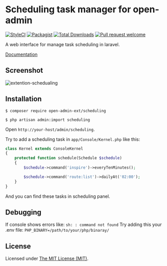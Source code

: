 Scheduling task manager for open-admin
============================

[![StyleCI](https://styleci.io/repos/457982378/shield?branch=main)](https://styleci.io/repos/457982378)
[![Packagist](https://img.shields.io/github/license/open-admin-org/scheduling.svg?maxAge=2592000&style=flat-square&color=brightgreen)](https://packagist.org/packages/open-admin-ext/scheduling)
[![Total Downloads](https://img.shields.io/packagist/dt/open-admin-ext/scheduling.svg?style=flat-square&color=brightgreen)](https://packagist.org/packages/open-admin-admin-ext/scheduling)
[![Pull request welcome](https://img.shields.io/badge/pr-welcome-green.svg?style=flat-square&color=brightgreen)]()


A web interface for manage task scheduling in laravel.

[Documentation](http://open-admin.org/docs/en/extension-scheduling)

## Screenshot

![extention-schedualing](https://user-images.githubusercontent.com/86517067/153514589-e6204239-d227-483a-bf4d-c5da2720f038.png)

## Installation

```
$ composer require open-admin-ext/scheduling

$ php artisan admin:import scheduling
```

Open `http://your-host/admin/scheduling`.

Try to add a scheduling task in `app/Console/Kernel.php` like this:

```php
class Kernel extends ConsoleKernel
{
    protected function schedule(Schedule $schedule)
    {
        $schedule->command('inspire')->everyTenMinutes();

        $schedule->command('route:list')->dailyAt('02:00');
    }
}

```

And you can find these tasks in scheduling panel.

Debugging
------------
If console shows errors like: `sh: : command not found`
Try adding this your .env file: `PHP_BINARY=/path/to/your/php/binaray/`

License
------------
Licensed under [The MIT License (MIT)](LICENSE).
